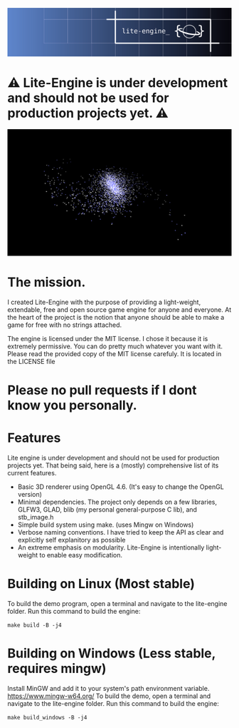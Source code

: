 ![banner](./doc/img/lite-engine-banner.png)

# ⚠️ Lite-Engine is under development and should not be used for production projects yet. ⚠️

![galaxy_preview](./doc/img/galaxy_preview.png)

# The mission.
I created Lite-Engine with the purpose of providing a light-weight, extendable,
free and open source game engine for anyone and everyone. At the heart of the project
is the notion that anyone should be able to make a game for free with no strings
attached.

The engine is licensed under the MIT license. I chose it because it is extremely
permissive. You can do pretty much whatever you want with it. Please read the
provided copy of the MIT license carefuly. It is located in the LICENSE file

# Please no pull requests if I dont know you personally.

# Features
Lite engine is under development and should not be used for production projects yet.
That being said, here is a (mostly) comprehensive list of its current features.

- Basic 3D renderer using OpenGL 4.6. (It's easy to change the OpenGL version)
- Minimal dependencies. The project only depends on a few libraries, GLFW3, GLAD, 
  blib (my personal general-purpose C lib), and stb_image.h
- Simple build system using make. (uses Mingw on Windows)
- Verbose naming conventions. I have tried to keep the API as clear and explicitly self explanitory
  as possible
- An extreme emphasis on modularity. Lite-Engine is intentionally light-weight to 
  enable easy modification.

# Building on Linux (Most stable)
To build the demo program, open a terminal and navigate to the lite-engine folder.
Run this command to build the engine:
```
make build -B -j4
```

# Building on Windows (Less stable, requires mingw)
Install MinGW and add it to your system's path environment variable. https://www.mingw-w64.org/
To build the demo, open a terminal and navigate to the lite-engine folder.
Run this command to build the engine:
```
make build_windows -B -j4
```
